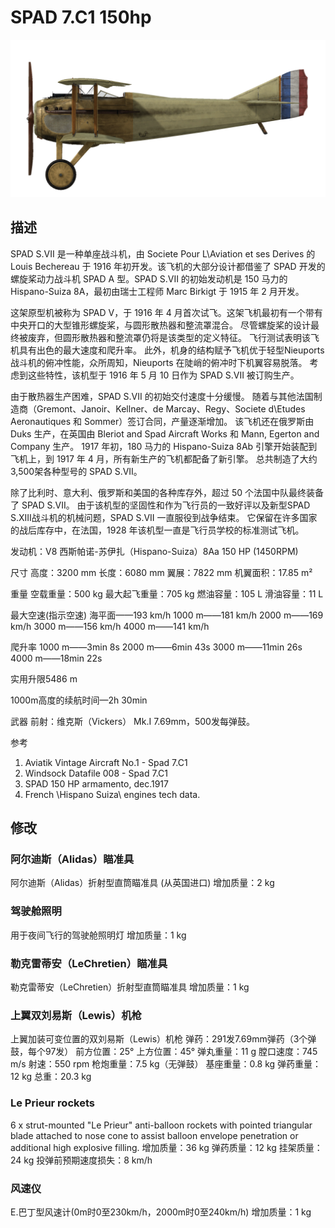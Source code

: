 # SPAD 7.C1 150hp

![spad7early](../images/spad7early.png)

## 描述

SPAD S.VII 是一种单座战斗机，由 Societe Pour L\Aviation et ses Derives 的 Louis Bechereau 于 1916 年初开发。该飞机的大部分设计都借鉴了 SPAD 开发的螺旋桨动力战斗机 SPAD A 型。SPAD S.VII 的初始发动机是 150 马力的 Hispano-Suiza 8A，最初由瑞士工程师 Marc Birkigt 于 1915 年 2 月开发。

这架原型机被称为 SPAD V，于 1916 年 4 月首次试飞。这架飞机最初有一个带有中央开口的大型锥形螺旋桨，与圆形散热器和整流罩混合。 尽管螺旋桨的设计最终被废弃，但圆形散热器和整流罩仍将是该类型的定义特征。 飞行测试表明该飞机具有出色的最大速度和爬升率。 此外，机身的结构赋予飞机优于轻型Nieuports战斗机的俯冲性能，众所周知，Nieuports 在陡峭的俯冲时下机翼容易脱落。 考虑到这些特性，该机型于 1916 年 5 月 10 日作为 SPAD S.VII 被订购生产。

由于散热器生产困难，SPAD S.VII 的初始交付速度十分缓慢。 随着与其他法国制造商（Gremont、Janoir、Kellner、de Marcay、Regy、Societe d\Etudes Aeronautiques 和 Sommer）签订合同，产量逐渐增加。 该飞机还在俄罗斯由 Duks 生产，在英国由 Bleriot and Spad Aircraft Works 和 Mann, Egerton and Company 生产。 1917 年初，180 马力的 Hispano-Suiza 8Ab 引擎开始装配到飞机上，到 1917 年 4 月，所有新生产的飞机都配备了新引擎。 总共制造了大约 3,500架各种型号的 SPAD S.VII。

除了比利时、意大利、俄罗斯和美国的各种库存外，超过 50 个法国中队最终装备了 SPAD S.VII。 由于该机型的坚固性和作为飞行员的一致好评以及新型SPAD S.XIII战斗机的机械问题，SPAD S.VII 一直服役到战争结束。 它保留在许多国家的战后库存中，在法国，1928 年该机型一直是飞行员学校的标准测试飞机。


发动机：V8 西斯帕诺-苏伊扎（Hispano-Suiza）8Aa 150 HP (1450RPM)

尺寸
高度：3200 mm
长度：6080 mm
翼展：7822 mm
机翼面积：17.85 m²

重量
空载重量：500 kg
最大起飞重量：705 kg
燃油容量：105 L
滑油容量：11 L

最大空速(指示空速)
海平面——193 km/h
1000 m——181 km/h
2000 m——169 km/h
3000 m——156 km/h
4000 m——141 km/h

爬升率
1000 m——3min 8s
2000 m——6min 43s
3000 m——11min 26s
4000 m——18min 22s

实用升限5486 m

1000m高度的续航时间—2h 30min

武器
前射：维克斯（Vickers） Mk.I 7.69mm，500发每弹鼓。

参考
1) Aviatik Vintage Aircraft No.1 -  Spad 7.C1
2) Windsock Datafile 008 - Spad 7.C1
3) SPAD 150 HP armamento, dec.1917
4) French \Hispano Suiza\ engines tech data.

## 修改


### 阿尔迪斯（Alidas）瞄准具

阿尔迪斯（Alidas）折射型直筒瞄准具 (从英国进口)
增加质量：2 kg


### 驾驶舱照明

用于夜间飞行的驾驶舱照明灯
增加质量：1 kg


### 勒克雷蒂安（LeChretien）瞄准具

勒克雷蒂安（LeChretien）折射型直筒瞄准具
增加质量：1 kg


### 上翼双刘易斯（Lewis）机枪

上翼加装可变位置的双刘易斯（Lewis）机枪
弹药：291发7.69mm弹药（3个弹鼓，每个97发）
前方位置：25°
上方位置：45°
弹丸重量：11 g
膛口速度：745 m/s
射速：550 rpm
枪炮重量：7.5 kg（无弹鼓）
基座重量：0.8 kg
弹药重量：12 kg
总重：20.3 kg


### Le Prieur rockets

6 x strut-mounted "Le Prieur" anti-balloon rockets with pointed triangular blade attached to nose cone to assist balloon envelope penetration or additional high explosive filling.
增加质量：36 kg
弹药质量：12 kg
挂架质量：24 kg
投弹前预期速度损失：8 km/h


### 风速仪

E.巴丁型风速计(0m时0至230km/h，2000m时0至240km/h)
增加质量：1 kg
